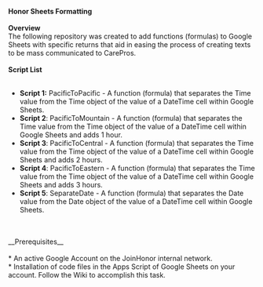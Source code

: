 __Honor Sheets Formatting__<br>
<br>__Overview__<br>
The following repository was created to add functions (formulas) to Google Sheets with specific returns that aid in easing the process of creating texts to be mass communicated to CarePros.<br>
<br>
__Script List__
<br>
<br>
* __Script 1:__ PacificToPacific - A function (formula) that separates the Time value from the Time object of the value of a DateTime cell within Google Sheets. <br>
* __Script 2__: PacificToMountain - A function (formula) that separates the Time value from the Time object of the value of a DateTime cell within Google Sheets and adds 1 hour. <br>
* __Script 3__: PacificToCentral - A function (formula) that separates the Time value from the Time object of the value of a DateTime cell within Google Sheets and adds 2 hours. <br>
* __Script 4__: PacificToEastern - A function (formula) that separates the Time value from the Time object of the value of a DateTime cell within Google Sheets and adds 3 hours. <br>
* __Script 5__: SeparateDate - A function (formula) that separates the Date value from the Date object of the value of a DateTime cell within Google Sheets. <br>
<br>
<br>
__Prerequisites__<br>
<br>
* An active Google Account on the JoinHonor internal network.<br>
* Installation of code files in the Apps Script of Google Sheets on your account. Follow the Wiki to accomplish this task.
<br>
